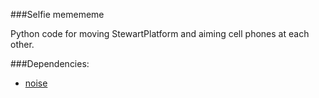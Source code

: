 ###Selfie memememe

Python code for moving StewartPlatform and aiming cell phones at each other.  

###Dependencies:  
- [noise](https://github.com/caseman/noise)  

